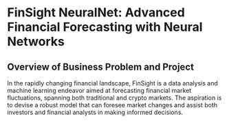 # FinSight NeuralNet: Advanced Financial Forecasting with Neural Networks

## Overview of Business Problem and Project

In the rapidly changing financial landscape, FinSight is a data analysis and machine learning endeavor aimed at forecasting financial market fluctuations, spanning both traditional and crypto markets. The aspiration is to devise a robust model that can foresee market changes and assist both investors and financial analysts in making informed decisions.
